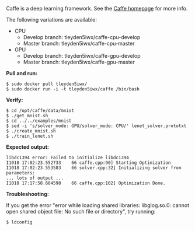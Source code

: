 Caffe is a deep learning framework.   See the [Caffe homepage](http://caffe.berkeleyvision.org/) for more info.  

The following variations are available:

* CPU
    * Develop branch: tleyden5iwx/caffe-cpu-develop
    * Master branch: tleyden5iwx/caffe-cpu-master
* GPU 
    * Develop branch: tleyden5iwx/caffe-gpu-develop
    * Master branch: tleyden5iwx/caffe-gpu-master

**Pull and run:**

    $ sudo docker pull tleyden5iwx/
    $ sudo docker run -i -t tleyden5iwx/caffe /bin/bash

**Verify:**

    $ cd /opt/caffe/data/mnist
    $ ./get_mnist.sh
    $ cd ../../examples/mnist
    $ sed -i 's/solver_mode: GPU/solver_mode: CPU/' lenet_solver.prototxt
    $ ./create_mnist.sh
    $ ./train_lenet.sh

**Expected output:**

    libdc1394 error: Failed to initialize libdc1394 
    I1018 17:02:23.552733    66 caffe.cpp:90] Starting Optimization 
    I1018 17:02:23.553583    66 solver.cpp:32] Initializing solver from parameters:
    ... lots of output ...
    I1018 17:17:58.684598    66 caffe.cpp:102] Optimization Done.

**Troubleshooting:**

If you get the error "error while loading shared libraries: libglog.so.0: cannot open shared object file: No such file or directory", try running:

    $ ldconfig


